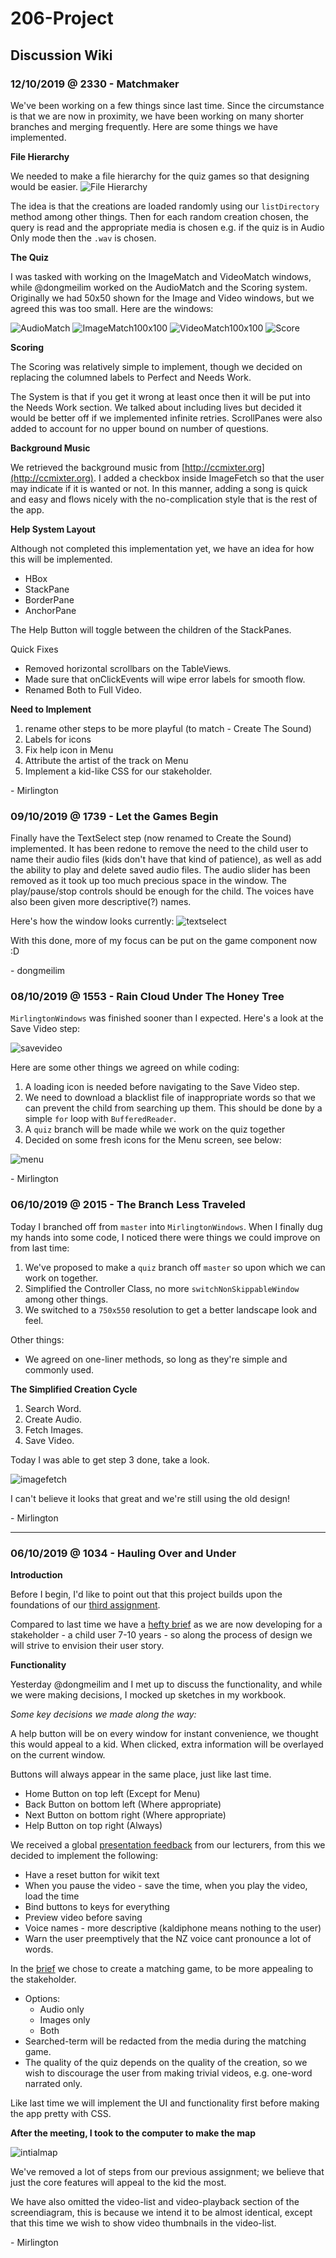 # 206-Project

## Discussion Wiki

### 12/10/2019 @ 2330 - Matchmaker

We've been working on a few things since last time. Since the circumstance is that we are now in proximity, we have been working on many shorter branches and merging frequently. Here are some things we have implemented.

**File Hierarchy**

We needed to make a file hierarchy for the quiz games so that designing would be easier.
![File Hierarchy](Concepts/initial_drawings/FileHierarchy.PNG)

The idea is that the creations are loaded randomly using our `listDirectory` method among other things. Then for each random creation chosen, the query is read and the appropriate media is chosen e.g. if the quiz is in Audio Only mode then the `.wav` is chosen.

**The Quiz**

I was tasked with working on the ImageMatch and VideoMatch windows, while @dongmeilim worked on the AudioMatch and the Scoring system. Originally we had 50x50 shown for the Image and Video windows, but we agreed this was too small. Here are the windows:

![AudioMatch](Concepts/screenshots_PRE_CSS/AudioMatch.png)
![ImageMatch100x100](Concepts/screenshots_PRE_CSS/ImageMatchv2.png)
![VideoMatch100x100](Concepts/screenshots_PRE_CSS/VideoMatchv2.png)
![Score](Concepts/screenshots_PRE_CSS/Scorev2.png)

**Scoring**

The Scoring was relatively simple to implement, though we decided on replacing the columned labels to Perfect and Needs Work.

The System is that if you get it wrong at least once then it will be put into the Needs Work section. We talked about including lives but decided it would be better off if we implemented infinite retries. ScrollPanes were also added to account for no upper bound on number of questions.

**Background Music**

We retrieved the background music from [http://ccmixter.org](http://ccmixter.org). I added a checkbox inside ImageFetch so that the user may indicate if it is wanted or not. In this manner, adding a song is quick and easy and flows nicely with the no-complication style that is the rest of the app.

**Help System Layout**

Although not completed this implementation yet, we have an idea for how this will be implemented.

* HBox
 * StackPane
  * BorderPane
  * AnchorPane

The Help Button will toggle between the children of the StackPanes.

Quick Fixes

* Removed horizontal scrollbars on the TableViews.
* Made sure that onClickEvents will wipe error labels for smooth flow.
* Renamed Both to Full Video.

**Need to Implement**

1. rename other steps to be more playful (to match - Create The Sound)
2. Labels for icons
3. Fix help icon in Menu
4. Attribute the artist of the track on Menu
5. Implement a kid-like CSS for our stakeholder.

\- Mirlington

### 09/10/2019 @ 1739 - Let the Games Begin

Finally have the TextSelect step (now renamed to Create the Sound) implemented. It has been redone to remove the need to the child user to name their audio files (kids don't have that kind of patience), as well as add the ability to play and delete saved audio files. The audio slider has been removed as it took up too much precious space in the window. The play/pause/stop controls should be enough for the child. The voices have also been given more descriptive(?) names.

Here's how the window looks currently:
![textselect](Concepts/screenshots_PRE_CSS/TextSelect.png)

With this done, more of my focus can be put on the game component now :D

\- dongmeilim

### 08/10/2019 @ 1553 - Rain Cloud Under The Honey Tree

`MirlingtonWindows` was finished sooner than I expected. Here's a look at the Save Video step:

![savevideo](Concepts/screenshots_PRE_CSS/PreviewSave.png)

Here are some other things we agreed on while coding:

1. A loading icon is needed before navigating to the Save Video step.
2. We need to download a blacklist file of inappropriate words so that we can prevent the child from searching up them. This should be done by a simple `for` loop with `BufferedReader`.
3. A `quiz` branch will be made while we work on the quiz together
4. Decided on some fresh icons for the Menu screen, see below:

![menu](Concepts/screenshots_PRE_CSS/Menu.png)

\- Mirlington

### 06/10/2019 @ 2015 - The Branch Less Traveled

Today I branched off from `master` into `MirlingtonWindows`. When I finally dug my hands into some code, I noticed there were things we could improve on from last time:

1. We've proposed to make a `quiz` branch off `master` so upon which we can work on together.
2. Simplified the Controller Class, no more `switchNonSkippableWindow` among other things.
3. We switched to a `750x550` resolution to get a better landscape look and feel.

Other things:

* We agreed on one-liner methods, so long as they're simple and commonly used.

**The Simplified Creation Cycle**

1. Search Word.
2. Create Audio.
3. Fetch Images.
4. Save Video.

Today I was able to get step 3 done, take a look.

![imagefetch](Concepts/screenshots_PRE_CSS/ImageFetch.png)

I can't believe it looks that great and we're still using the old design!

\- Mirlington

---

### 06/10/2019 @ 1034 - Hauling Over and Under

**Introduction**

Before I begin, I'd like to point out that this project builds upon the foundations of our [third assignment](https://github.com/dongmeilim/Assignment_3_206).

Compared to last time we have a [hefty brief](Misc/project_brief.pdf) as we are now developing for a stakeholder - a child user 7-10 years - so along the process of design we will strive to envision their user story.

**Functionality**

Yesterday @dongmeilim and I met up to discuss the functionality, and while we were making decisions, I mocked up sketches in my workbook.

*Some key decisions we made along the way:*

A help button will be on every window for instant convenience, we thought this would appeal to a kid. When clicked, extra information will be overlayed on the current window.

Buttons will always appear in the same place, just like last time.
  * Home Button on top left (Except for Menu)
  * Back Button on bottom left (Where appropriate)
  * Next Button on bottom right (Where appropriate)
  * Help Button on top right (Always)

We received a global [presentation feedback](Misc/PresentationFeedback.md) from our lecturers, from this we decided to implement the following:
  * Have a reset button for wikit text
  * When you pause the video - save the time, when you play the video, load the time
  * Bind buttons to keys for everything
  * Preview video before saving
  * Voice names - more descriptive (kaldiphone means nothing to the user)
  * Warn the user preemptively that the NZ voice cant pronounce a lot of words.

In the [brief](Misc/project_brief.pdf) we chose to create a matching game, to be more appealing to the stakeholder.
  * Options:
    * Audio only
    * Images only
    * Both
  * Searched-term will be redacted from the media during the matching game.
  * The quality of the quiz depends on the quality of the creation, so we wish to discourage the user from making trivial videos, e.g. one-word narrated only.

Like last time we will implement the UI and functionality first before making the app pretty with CSS.

**After the meeting, I took to the computer to make the map**

![intialmap](Concepts/maps/initialmap.png)

We've removed a lot of steps from our previous assignment; we believe that just the core features will appeal to the kid the most.

We have also omitted the video-list and video-playback section of the screendiagram, this is because we intend it to be almost identical, except that this time we wish to show video thumbnails in the video-list.

\- Mirlington
